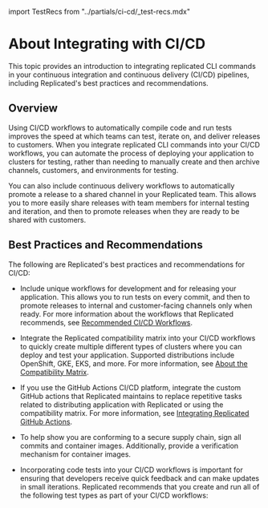 import TestRecs from "../partials/ci-cd/_test-recs.mdx"

# About Integrating with CI/CD

This topic provides an introduction to integrating replicated CLI commands in your continuous integration and continuous delivery (CI/CD) pipelines, including Replicated's best practices and recommendations.

## Overview

Using CI/CD workflows to automatically compile code and run tests improves the speed at which teams can test, iterate on, and deliver releases to customers. When you integrate replicated CLI commands into your CI/CD workflows, you can automate the process of deploying your application to clusters for testing, rather than needing to manually create and then archive channels, customers, and environments for testing.

You can also include continuous delivery workflows to automatically promote a release to a shared channel in your Replicated team. This allows you to more easily share releases with team members for internal testing and iteration, and then to promote releases when they are ready to be shared with customers.

## Best Practices and Recommendations

The following are Replicated's best practices and recommendations for CI/CD:

* Include unique workflows for development and for releasing your application. This allows you to run tests on every commit, and then to promote releases to internal and customer-facing channels only when ready. For more information about the workflows that Replicated recommends, see [Recommended CI/CD Workflows](ci-workflows).

* Integrate the Replicated compatibility matrix into your CI/CD workflows to quickly create multiple different types of clusters where you can deploy and test your application. Supported distributions include OpenShift, GKE, EKS, and more. For more information, see [About the Compatibility Matrix](testing-about).

* If you use the GitHub Actions CI/CD platform, integrate the custom GitHub actions that Replicated maintains to replace repetitive tasks related to distributing application with Replicated or using the compatibility matrix. For more information, see [Integrating Replicated GitHub Actions](/vendor/ci-workflows-github-actions).

* To help show you are conforming to a secure supply chain, sign all commits and container images. Additionally, provide a verification mechanism for container images.

* Incorporating code tests into your CI/CD workflows is important for ensuring that developers receive quick feedback and can make updates in small iterations. Replicated recommends that you create and run all of the following test types as part of your CI/CD workflows:
    <TestRecs/>